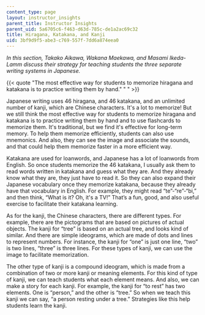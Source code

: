 ```yaml
---
content_type: page
layout: instructor_insights
parent_title: Instructor Insights
parent_uid: 5a6705c6-f463-d63d-785c-de1a2ac69c32
title: Hiragana, Katakana, and Kanji
uid: 3bf9d9f5-abe3-c769-557f-7dd6a874eea0
---
```


_In this section, Takako Aikawa, Wakana Maekawa, and Masami Ikeda-Lamm discuss their strategy for teaching students the three separate writing systems in Japanese._

{{< quote "The most effective way for students to memorize hiragana and katakana is to practice writing them by hand." " " >}}

Japanese writing uses 46 hiragana, and 46 katakana, and an unlimited number of kanji, which are Chinese characters. It's a lot to memorize! But we still think the most effective way for students to memorize hiragana and katakana is to practice writing them by hand and to use flashcards to memorize them. It's traditional, but we find it's effective for long-term memory. To help them memorize efficiently, students can also use mnemonics. And also, they can see the image and associate the sounds, and that could help them memorize faster in a more efficient way.

Katakana are used for loanwords, and Japanese has a lot of loanwords from English. So once students memorize the 46 katakana, I usually ask them to read words written in katakana and guess what they are. And they already know what they are, they just have to read it. So they can also expand their Japanese vocabulary once they memorize katakana, because they already have that vocabulary in English. For example, they might read “te”-“re”-“bi,” and then think, “What is it? Oh, it's a TV!” That’s a fun, good, and also useful exercise to facilitate their katakana learning.

As for the kanji, the Chinese characters, there are different types. For example, there are the pictograms that are based on pictures of actual objects. The kanji for “tree” is based on an actual tree, and looks kind of similar. And there are simple ideograms, which are made of dots and lines to represent numbers. For instance, the kanji for “one” is just one line, “two” is two lines, “three” is three lines. For these types of kanji, we can use the image to facilitate memorization.

The other type of kanji is a compound ideogram, which is made from a combination of two or more kanji or meaning elements. For this kind of type of kanji, we can teach students what each element means. And also, we can make a story for each kanji. For example, the kanji for “to rest” has two elements. One is “person,” and the other is “tree.” So when we teach this kanji we can say, “a person resting under a tree.” Strategies like this help students learn the kanji.